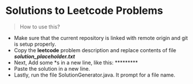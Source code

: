 # Solutions to Leetcode Problems

> How to use this?

* Make sure that the current repository is linked with remote origin and git is setup properly.
* Copy the **leetcode** problem description and replace contents of file ***solution_placeholder.txt***
* Next, Add some *s in a new line, like this: *********
* Paste the solution in a new line.
* Lastly, run the file  SolutionGenerator.java. It prompt for a file name.
